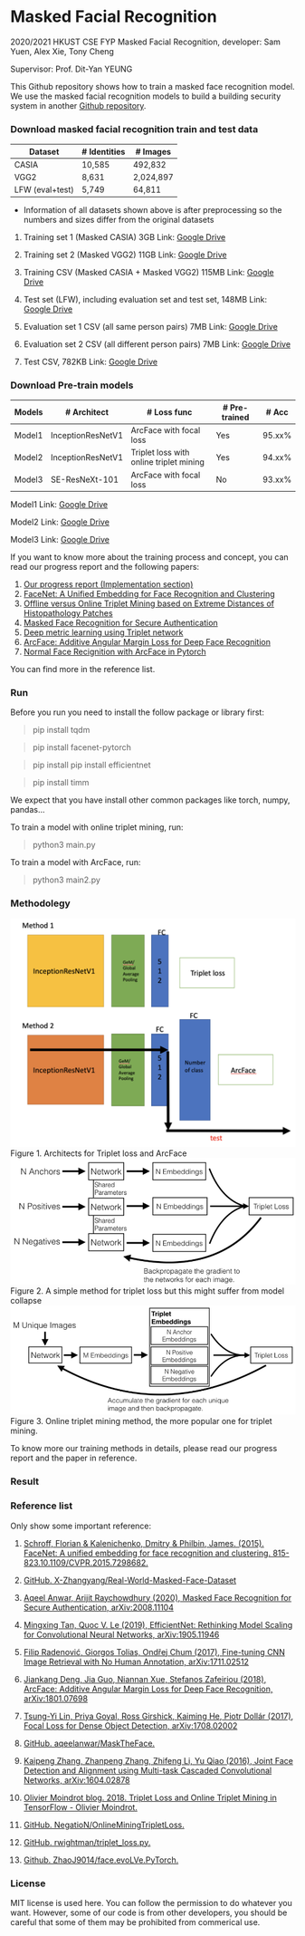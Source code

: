 # Masked Facial Recognition
2020/2021 HKUST CSE FYP Masked Facial Recognition, developer: Sam Yuen, Alex Xie, Tony Cheng

Supervisor: Prof. Dit-Yan YEUNG

This Github repository shows how to train a masked face recognition model. We use the masked facial recognition models to build a building security system in another [Github repository](https://github.com/SamYuen101234/BSMFR).

### Download masked facial recognition train and test data


| Dataset     | # Identities|# Images |
| ----------- | ----------- | ----------- |
| CASIA      | 10,585       | 492,832       |
| VGG2   | 8,631        | 2,024,897        |
| LFW (eval+test)   | 5,749        | 64,811        |

- Information of all datasets shown above is after preprocessing so the numbers and sizes differ from the original datasets

1. Training set 1 (Masked CASIA) 3GB
Link: [Google Drive](https://drive.google.com/file/d/1wqLxMbV335dHkX_7lLCROABd6-aC149B/view?usp=sharing)

2. Training set 2 (Masked VGG2) 11GB
Link: [Google Drive](https://drive.google.com/file/d/1qPwssuYgieeM_38gBJ9N-s-S1ySRo9Ka/view?usp=sharing)

3. Training CSV (Masked CASIA + Masked VGG2) 115MB
Link: [Google Drive](https://drive.google.com/file/d/1BrZtoDbdc61pdH2GQ4v1GJKr9cQM-jVh/view?usp=sharing)

3. Test set (LFW), including evaluation set and test set, 148MB
Link: [Google Drive](https://drive.google.com/file/d/1bVP3gbAHjzB33wkEbG8MChd7tp1Ee2Oo/view?usp=sharing)

4. Evaluation set 1 CSV  (all same person pairs) 7MB
Link: [Google Drive](https://drive.google.com/file/d/1f3NTKV4YxOmHsZHgEm9MTacW85fyiZRM/view?usp=sharing)

5. Evaluation set 2 CSV (all different person pairs) 7MB
Link: [Google Drive](https://drive.google.com/file/d/1RdFbIGDiMMVaAPpt8CsykJRqTE4GfJH3/view?usp=sharing)

7. Test CSV, 782KB
Link: [Google Drive](https://drive.google.com/file/d/15axXyvMhlu4z3_jAZJh16f5wucoOS_Jd/view?usp=sharing)

### Download Pre-train models

| Models     | # Architect|# Loss func |# Pre-trained |# Acc |
| ----------- | ----------- | ----------- |----------- |----------- |
| Model1      | InceptionResNetV1       | ArcFace with focal loss     |Yes      |95.xx%       |
| Model2      | InceptionResNetV1        | Triplet loss with online triplet mining        |Yes             |94.xx%       |
| Model3      | SE-ResNeXt-101        | ArcFace with focal loss     |No      |93.xx%       |


Model1
Link: [Google Drive]()

Model2
Link: [Google Drive]()

Model3
Link: [Google Drive]()

If you want to know more about the training process and concept, you can read our progress report and the following papers:

1. [Our progress report (Implementation section)](https://drive.google.com/file/d/17qEgb0ZC0Ml7gym4rl2ShGBbrjmXATQz/view?usp=sharing)
2. [FaceNet: A Unified Embedding for Face Recognition and Clustering](https://arxiv.org/abs/1503.03832)
3. [Offline versus Online Triplet Mining based on Extreme Distances of Histopathology Patches](https://arxiv.org/abs/2007.02200)
4. [Masked Face Recognition for Secure Authentication](https://arxiv.org/abs/2008.11104)
5. [Deep metric learning using Triplet network](https://arxiv.org/abs/1412.6622)
6. [ArcFace: Additive Angular Margin Loss for Deep Face Recognition](https://arxiv.org/abs/1801.07698)
7. [Normal Face Recignition with ArcFace in Pytorch](https://github.com/ZhaoJ9014/face.evoLVe.PyTorch)

You can find more in the reference list.

### Run

Before you run you need to install the follow package or library first:
> pip install tqdm

> pip install facenet-pytorch

> pip install pip install efficientnet

> pip install timm

We expect that you have install other common packages like torch, numpy, pandas...

To train a model with online triplet mining, run:
> python3 main.py

To train a model with ArcFace, run:
> python3 main2.py

### Methodolegy

![Architect](./img/architect.png)
Figure 1. Architects for Triplet loss and ArcFace
![Triplet](./img/Triplet.png)
Figure 2. A simple method for triplet loss but this might suffer from model collapse
![Online Triplet Mining](./img/Online_triplet.png)
Figure 3. Online triplet mining method, the more popular one for triplet mining.


To know more our training methods in details, please read our progress report and the paper in reference.

### Result

### Reference list

Only show some important reference:

1. [Schroff, Florian & Kalenichenko, Dmitry & Philbin, James. (2015). FaceNet: A unified embedding for face recognition and clustering. 815-823.10.1109/CVPR.2015.7298682.](https://arxiv.org/abs/1503.03832)

2. [GitHub. X-Zhangyang/Real-World-Masked-Face-Dataset](https://github.com/X-zhangyang/Real-World-Masked-Face-Dataset) 

3. [Aqeel Anwar, Arijit Raychowdhury (2020), Masked Face Recognition for Secure Authentication, arXiv:2008.11104](https://arxiv.org/abs/2008.11104)

4. [Mingxing Tan, Quoc V. Le (2019), EfficientNet: Rethinking Model Scaling for Convolutional Neural Networks, arXiv:1905.11946](https://arxiv.org/abs/1905.11946)

5. [Filip Radenović, Giorgos Tolias, Ondřej Chum (2017), Fine-tuning CNN Image Retrieval with No Human Annotation, arXiv:1711.02512](https://arxiv.org/abs/1711.02512)

6. [Jiankang Deng, Jia Guo, Niannan Xue, Stefanos Zafeiriou (2018), ArcFace: Additive Angular Margin Loss for Deep Face Recognition, arXiv:1801.07698](https://arxiv.org/abs/1801.07698)

7. [Tsung-Yi Lin, Priya Goyal, Ross Girshick, Kaiming He, Piotr Dollár (2017), Focal Loss for Dense Object Detection, arXiv:1708.02002](https://arxiv.org/abs/1708.02002)

8. [GitHub. aqeelanwar/MaskTheFace.](https://github.com/aqeelanwar/MaskTheFace)

9. [Kaipeng Zhang, Zhanpeng Zhang, Zhifeng Li, Yu Qiao (2016), Joint Face Detection and Alignment using Multi-task Cascaded Convolutional Networks, arXiv:1604.02878](https://arxiv.org/abs/1604.02878)

10. [Olivier Moindrot blog. 2018. Triplet Loss and Online Triplet Mining in TensorFlow - Olivier Moindrot.](https://omoindrot.github.io/triplet-loss)

11. [GitHub. NegatioN/OnlineMiningTripletLoss.](https://github.com/NegatioN/OnlineMiningTripletLoss)

12. [GitHub. rwightman/triplet_loss.py.](https://gist.github.com/rwightman/fff86a015efddcba8b3c8008167ea705)

13. [Github. ZhaoJ9014/face.evoLVe.PyTorch.](https://github.com/ZhaoJ9014/face.evoLVe.PyTorch)

### License

MIT license is used here. You can follow the permission to do whatever you want. However, some of our code is from other developers, you should be careful that some of them may be prohibited from commerical use.
